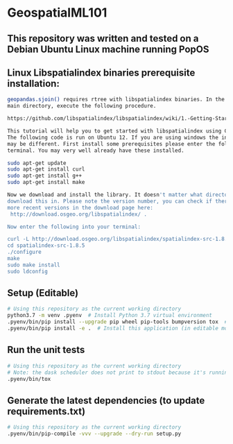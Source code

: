 # GeospatialML101

## This repository was written and tested on a Debian Ubuntu Linux machine running PopOS


## Linux Libspatialindex binaries prerequisite installation:
```bash
geopandas.sjoin() requires rtree with libspatialindex binaries. In the project 
main directory, execute the following procedure.

https://github.com/libspatialindex/libspatialindex/wiki/1.-Getting-Started

This tutorial will help you to get started with libspatialindex using C++ on linux. 
The following code is run on Ubuntu 12. If you are using windows the installation 
may be different. First install some prerequisites please enter the following into 
terminal. You may very well already have these installed.

sudo apt-get update
sudo apt-get install curl
sudo apt-get install g++
sudo apt-get install make

Now we download and install the library. It doesn't matter what directory you 
download this in. Please note the version number, you can check if there are 
more recent versions in the download page here:
 http://download.osgeo.org/libspatialindex/ . 

Now enter the following into your terminal:

curl -L http://download.osgeo.org/libspatialindex/spatialindex-src-1.8.5.tar.gz | tar xz
cd spatialindex-src-1.8.5
./configure
make
sudo make install
sudo ldconfig
```

## Setup (Editable)
```bash
# Using this repository as the current working directory
python3.7 -m venv .pyenv  # Install Python 3.7 virtual environment
.pyenv/bin/pip install --upgrade pip wheel pip-tools bumpversion tox  # Install additional tools
.pyenv/bin/pip install -e .  # Install this application (in editable mode)
```

## Run the unit tests
```bash
# Using this repository as the current working directory
# Note: the dask scheduler does not print to stdout because it's running in a different process.
.pyenv/bin/tox
```

## Generate the latest dependencies (to update requirements.txt)
```bash
# Using this repository as the current working directory
.pyenv/bin/pip-compile -vvv --upgrade --dry-run setup.py
```